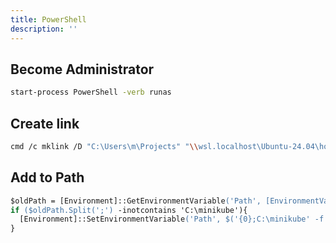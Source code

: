 ```yaml
---
title: PowerShell
description: ''
---
```


## Become Administrator

```sh
start-process PowerShell -verb runas
```

## Create link

```sh
cmd /c mklink /D "C:\Users\m\Projects" "\\wsl.localhost\Ubuntu-24.04\home\kayaman\Projects"
```

## Add to Path

```ps
$oldPath = [Environment]::GetEnvironmentVariable('Path', [EnvironmentVariableTarget]::Machine)
if ($oldPath.Split(';') -inotcontains 'C:\minikube'){
  [Environment]::SetEnvironmentVariable('Path', $('{0};C:\minikube' -f $oldPath), [EnvironmentVariableTarget]::Machine)
}
```

